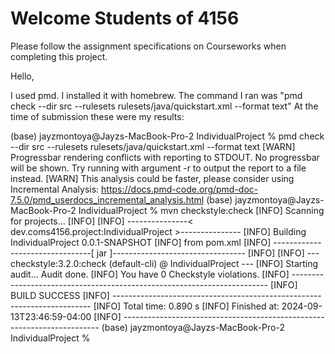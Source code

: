 # Welcome Students of 4156

Please follow the assignment specifications on Courseworks when completing this project.

Hello, 

I used pmd. I installed it with homebrew.
The command I ran was "pmd check --dir src --rulesets rulesets/java/quickstart.xml --format text"
At the time of submission these were my results:


(base) jayzmontoya@Jayzs-MacBook-Pro-2 IndividualProject % pmd check --dir src --rulesets rulesets/java/quickstart.xml --format text
[WARN] Progressbar rendering conflicts with reporting to STDOUT. No progressbar will be shown. Try running with argument -r <file> to output the report to a file instead.
[WARN] This analysis could be faster, please consider using Incremental Analysis: https://docs.pmd-code.org/pmd-doc-7.5.0/pmd_userdocs_incremental_analysis.html
(base) jayzmontoya@Jayzs-MacBook-Pro-2 IndividualProject % mvn checkstyle:check
[INFO] Scanning for projects...
[INFO] 
[INFO] ---------------< dev.coms4156.project:IndividualProject >---------------
[INFO] Building IndividualProject 0.0.1-SNAPSHOT
[INFO]   from pom.xml
[INFO] --------------------------------[ jar ]---------------------------------
[INFO] 
[INFO] --- checkstyle:3.2.0:check (default-cli) @ IndividualProject ---
[INFO] Starting audit...
Audit done.
[INFO] You have 0 Checkstyle violations.
[INFO] ------------------------------------------------------------------------
[INFO] BUILD SUCCESS
[INFO] ------------------------------------------------------------------------
[INFO] Total time:  0.890 s
[INFO] Finished at: 2024-09-13T23:46:59-04:00
[INFO] ------------------------------------------------------------------------
(base) jayzmontoya@Jayzs-MacBook-Pro-2 IndividualProject % 
